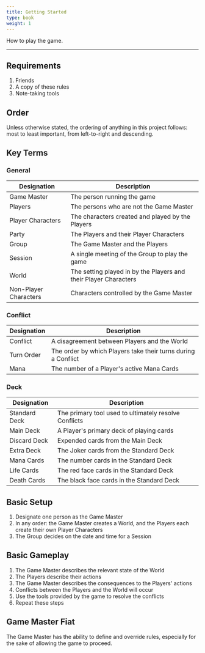 ```yaml
---
title: Getting Started
type: book
weight: 1
---
```


How to play the game.

---

## Requirements

1. Friends
2. A copy of these rules
3. Note-taking tools

## Order

Unless otherwise stated, the ordering of anything in this project follows: most to least important, from left-to-right and descending.

## Key Terms

### General

| Designation           | Description                                                      |
| --------------------- | ---------------------------------------------------------------- |
| Game Master           | The person running the game                                      |
| Players               | The persons who are not the Game Master                          |
| Player Characters     | The characters created and played by the Players                 |
| Party                 | The Players and their Player Characters                          |
| Group                 | The Game Master and the Players                                  |
| Session               | A single meeting of the Group to play the game                   |
| World                 | The setting played in by the Players and their Player Characters |
| Non-Player Characters | Characters controlled by the Game Master                         |

### Conflict

| Designation | Description                                                   |
| ----------- | ------------------------------------------------------------- |
| Conflict    | A disagreement between Players and the World                  |
| Turn Order  | The order by which Players take their turns during a Conflict |
| Mana        | The number of a Player's active Mana Cards                    |

### Deck

| Designation   | Description                                           |
| ------------- | ----------------------------------------------------- |
| Standard Deck | The primary tool used to ultimately resolve Conflicts |
| Main Deck     | A Player's primary deck of playing cards              |
| Discard Deck  | Expended cards from the Main Deck                     |
| Extra Deck    | The Joker cards from the Standard Deck                |
| Mana Cards    | The number cards in the Standard Deck                 |
| Life Cards    | The red face cards in the Standard Deck               |
| Death Cards   | The black face cards in the Standard Deck             |

## Basic Setup

1. Designate one person as the Game Master
2. In any order: the Game Master creates a World, and the Players each create their own Player Characters
3. The Group decides on the date and time for a Session

## Basic Gameplay

1. The Game Master describes the relevant state of the World
2. The Players describe their actions
3. The Game Master describes the consequences to the Players' actions
4. Conflicts between the Players and the World will occur
5. Use the tools provided by the game to resolve the conflicts
6. Repeat these steps

## Game Master Fiat

The Game Master has the ability to define and override rules, especially for the sake of allowing the game to proceed.
